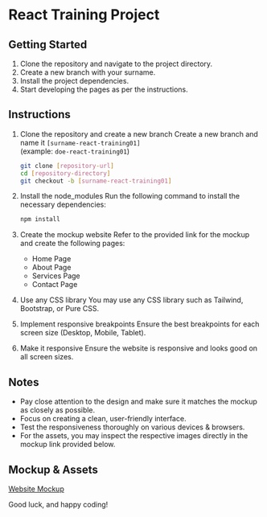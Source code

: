 # React Training Project

## Getting Started

1. Clone the repository and navigate to the project directory.
2. Create a new branch with your surname.
3. Install the project dependencies.
4. Start developing the pages as per the instructions.

## Instructions

1. Clone the repository and create a new branch
   Create a new branch and name it `[surname-react-training01]`  
   (example: `doe-react-training01`)

   ```sh
   git clone [repository-url]
   cd [repository-directory]
   git checkout -b [surname-react-training01]
   ```

2. Install the node_modules
   Run the following command to install the necessary dependencies:

   ```sh
   npm install
   ```

3. Create the mockup website
   Refer to the provided link for the mockup and create the following pages:

   - Home Page
   - About Page
   - Services Page
   - Contact Page

4. Use any CSS library
   You may use any CSS library such as Tailwind, Bootstrap, or Pure CSS.

5. Implement responsive breakpoints
   Ensure the best breakpoints for each screen size (Desktop, Mobile, Tablet).

6. Make it responsive
   Ensure the website is responsive and looks good on all screen sizes.

## Notes

- Pay close attention to the design and make sure it matches the mockup as closely as possible.
- Focus on creating a clean, user-friendly interface.
- Test the responsiveness thoroughly on various devices & browsers.
- For the assets, you may inspect the respective images directly in the mockup link provided below.

## Mockup & Assets

[Website Mockup](https://preview.themeforest.net/item/metize-landing-page-wordpress-theme/full_screen_preview/52251111)

Good luck, and happy coding!
